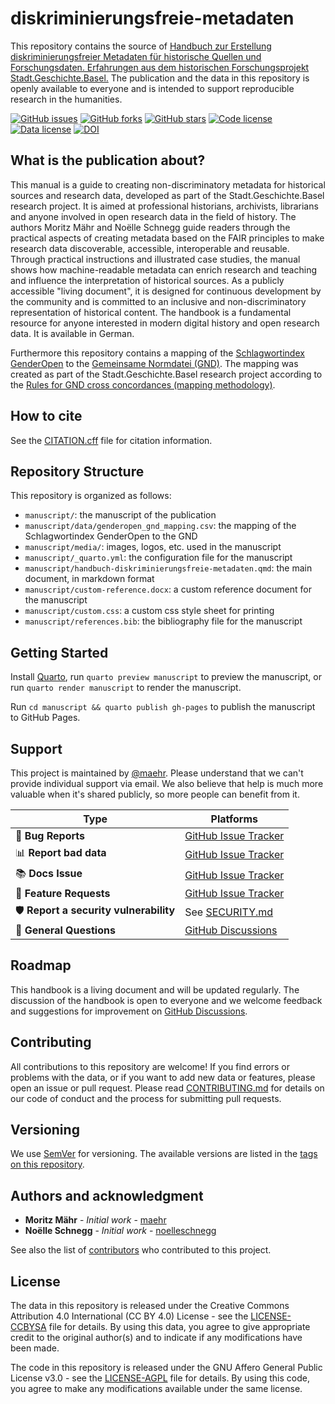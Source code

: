 # diskriminierungsfreie-metadaten

This repository contains the source of [Handbuch zur Erstellung diskriminierungsfreier Metadaten für historische Quellen und Forschungsdaten. Erfahrungen aus dem historischen Forschungsprojekt Stadt.Geschichte.Basel.](https://maehr.github.io/diskriminierungsfreie-metadaten/) The publication and the data in this repository is openly available to everyone and is intended to support reproducible research in the humanities.

[![GitHub issues](https://img.shields.io/github/issues/maehr/diskriminierungsfreie-metadaten.svg)](https://github.com/maehr/diskriminierungsfreie-metadaten/issues)
[![GitHub forks](https://img.shields.io/github/forks/maehr/diskriminierungsfreie-metadaten.svg)](https://github.com/maehr/diskriminierungsfreie-metadaten/network)
[![GitHub stars](https://img.shields.io/github/stars/maehr/diskriminierungsfreie-metadaten.svg)](https://github.com/maehr/diskriminierungsfreie-metadaten/stargazers)
[![Code license](https://img.shields.io/github/license/maehr/diskriminierungsfreie-metadaten.svg)](https://github.com/maehr/diskriminierungsfreie-metadaten/blob/main/LICENSE-AGPL.md)
[![Data license](https://img.shields.io/github/license/maehr/diskriminierungsfreie-metadaten.svg)](https://github.com/maehr/diskriminierungsfreie-metadaten/blob/main/LICENSE-CCBYSA.md)
[![DOI](https://zenodo.org/badge/11124720.svg)](https://zenodo.org/badge/latestdoi/11124720)

## What is the publication about?

This manual is a guide to creating non-discriminatory metadata for historical sources and research data, developed as part of the Stadt.Geschichte.Basel research project. It is aimed at professional historians, archivists, librarians and anyone involved in open research data in the field of history. The authors Moritz Mähr and Noëlle Schnegg guide readers through the practical aspects of creating metadata based on the FAIR principles to make research data discoverable, accessible, interoperable and reusable. Through practical instructions and illustrated case studies, the manual shows how machine-readable metadata can enrich research and teaching and influence the interpretation of historical sources. As a publicly accessible "living document", it is designed for continuous development by the community and is committed to an inclusive and non-discriminatory representation of historical content. The handbook is a fundamental resource for anyone interested in modern digital history and open research data. It is available in German.

Furthermore this repository contains a mapping of the [Schlagwortindex GenderOpen](https://opengenderplatform.de/schlagwortindex) to the [Gemeinsame Normdatei (GND)](https://gnd.network/). The mapping was created as part of the Stadt.Geschichte.Basel research project according to the [Rules for GND cross concordances (mapping methodology)](https://wiki.dnb.de/pages/viewpage.action?pageId=263851113).

## How to cite

See the [CITATION.cff](CITATION.cff) file for citation information.

## Repository Structure

This repository is organized as follows:

- `manuscript/`: the manuscript of the publication
- `manuscript/data/genderopen_gnd_mapping.csv`: the mapping of the Schlagwortindex GenderOpen to the GND
- `manuscript/media/`: images, logos, etc. used in the manuscript
- `manuscript/_quarto.yml`: the configuration file for the manuscript
- `manuscript/handbuch-diskriminierungsfreie-metadaten.qmd`: the main document, in markdown format
- `manuscript/custom-reference.docx`: a custom reference document for the manuscript
- `manuscript/custom.css`: a custom css style sheet for printing
- `manuscript/references.bib`: the bibliography file for the manuscript

## Getting Started

Install [Quarto](https://quarto.org), run `quarto preview manuscript` to preview the manuscript, or run `quarto render manuscript` to render the manuscript.

Run `cd manuscript && quarto publish gh-pages` to publish the manuscript to GitHub Pages.

## Support

This project is maintained by [@maehr](https://github.com/maehr). Please understand that we can't provide individual support via email. We also believe that help is much more valuable when it's shared publicly, so more people can benefit from it.

| Type                                   | Platforms                                                                                  |
| -------------------------------------- | ------------------------------------------------------------------------------------------ |
| 🚨 **Bug Reports**                     | [GitHub Issue Tracker](https://github.com/maehr/diskriminierungsfreie-metadaten/issues)    |
| 📊 **Report bad data**                 | [GitHub Issue Tracker](https://github.com/maehr/diskriminierungsfreie-metadaten/issues)    |
| 📚 **Docs Issue**                      | [GitHub Issue Tracker](https://github.com/maehr/diskriminierungsfreie-metadaten/issues)    |
| 🎁 **Feature Requests**                | [GitHub Issue Tracker](https://github.com/maehr/diskriminierungsfreie-metadaten/issues)    |
| 🛡 **Report a security vulnerability** | See [SECURITY.md](SECURITY.md)                                                             |
| 💬 **General Questions**               | [GitHub Discussions](https://github.com/maehr/diskriminierungsfreie-metadaten/discussions) |

## Roadmap

This handbook is a living document and will be updated regularly. The discussion of the handbook is open to everyone and we welcome feedback and suggestions for improvement on [GitHub Discussions](https://github.com/maehr/diskriminierungsfreie-metadaten/discussions).

## Contributing

All contributions to this repository are welcome! If you find errors or problems with the data, or if you want to add new data or features, please open an issue or pull request. Please read [CONTRIBUTING.md](CONTRIBUTING.md) for details on our code of conduct and the process for submitting pull requests.

## Versioning

We use [SemVer](http://semver.org/) for versioning. The available versions are listed in the [tags on this repository](https://github.com/maehr/diskriminierungsfreie-metadaten/tags).

## Authors and acknowledgment

- **Moritz Mähr** - _Initial work_ - [maehr](https://github.com/maehr)
- **Noëlle Schnegg** - _Initial work_ - [noelleschnegg](https://github.com/noelleschnegg)

See also the list of [contributors](https://github.com/maehr/diskriminierungsfreie-metadaten/graphs/contributors) who contributed to this project.

## License

The data in this repository is released under the Creative Commons Attribution 4.0 International (CC BY 4.0) License - see the [LICENSE-CCBYSA](LICENSE-CCBYSA.md) file for details. By using this data, you agree to give appropriate credit to the original author(s) and to indicate if any modifications have been made.

The code in this repository is released under the GNU Affero General Public License v3.0 - see the [LICENSE-AGPL](LICENSE-AGPL.md) file for details. By using this code, you agree to make any modifications available under the same license.
